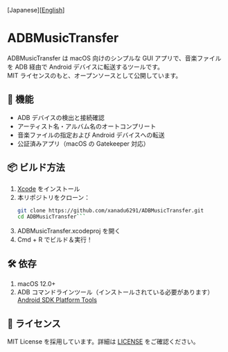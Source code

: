 [Japanese][[English](README.md)]

# ADBMusicTransfer

ADBMusicTransfer は macOS 向けのシンプルな GUI アプリで、音楽ファイルを ADB 経由で Android デバイスに転送するツールです。  
MIT ライセンスのもと、オープンソースとして公開しています。

## 🔧 機能

- ADB デバイスの検出と接続確認
- アーティスト名・アルバム名のオートコンプリート
- 音楽ファイルの指定および Android デバイスへの転送
- 公証済みアプリ（macOS の Gatekeeper 対応）

## 📦 ビルド方法

1. [Xcode](https://developer.apple.com/xcode/) をインストール
2. 本リポジトリをクローン：
   ```bash
   git clone https://github.com/xanadu6291/ADBMusicTransfer.git
   cd ADBMusicTransfer```
3. ADBMusicTransfer.xcodeproj を開く
4.	Cmd + R でビルド＆実行！

## 🛠 依存
1. macOS 12.0+
2. ADB コマンドラインツール（インストールされている必要があります）
   [Android SDK Platform Tools](https://developer.android.com/studio/releases/platform-tools)

## 📄 ライセンス

MIT License を採用しています。詳細は [LICENSE](LICENSE) をご確認ください。
